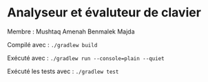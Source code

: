 # Analyseur et évaluteur de clavier

Membre : 
Mushtaq Amenah
Benmalek Majda

Compilé avec : 
```./gradlew build```

Exécuté avec : 
```./gradlew run --console=plain --quiet```

Exécuté les tests avec :
```./gradlew test```
